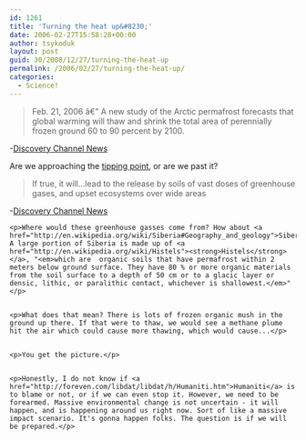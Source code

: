 ```yaml
---
id: 1261
title: 'Turning the heat up&#8230;'
date: 2006-02-27T15:58:28+00:00
author: tsykoduk
layout: post
guid: 30/2008/12/27/turning-the-heat-up
permalink: /2006/02/27/turning-the-heat-up/
categories:
  - Science!
---
```

<blockquote>Feb. 21, 2006 â€” A new study of the Arctic permafrost forecasts that global warming will thaw and shrink the total area of perennially frozen ground 60 to 90 percent by 2100.</blockquote>
-<a href="http://dsc.discovery.com/news/briefs/20060220/permafrost_pla.html?source=rss">Discovery Channel News</a>

Are we approaching the <a href="http://en.wikipedia.org/wiki/Tipping_point">tipping point</a>, or are we past it?
<blockquote>If true, it will...lead to the release by soils of vast doses of greenhouse gases, and upset ecosystems over wide areas</blockquote>
-<a href="http://dsc.discovery.com/news/briefs/20060220/permafrost_pla.html?source=rss">Discovery Channel News</a>

	<p>Where would these greenhouse gasses come from? How about <a href="http://en.wikipedia.org/wiki/Siberia#Geography_and_geology">Siberia</a>? A large portion of Siberia is made up of <a href="http://en.wikipedia.org/wiki/Histels"><strong>Histels</strong></a>, "<em>which are  organic soils that have permafrost within 2 meters below ground surface. They have 80 % or more organic materials from the soil surface to a depth of 50 cm or to a glacic layer or densic, lithic, or paralithic contact, whichever is shallowest.</em>"</p>


	<p>What does that mean? There is lots of frozen organic mush in the ground up there. If that were to thaw, we would see a methane plume hit the air which could cause more thawing, which would cause...</p>


	<p>You get the picture.</p>


	<p>Honestly, I do not know if <a href="http://foreven.com/libdat/libdat/h/Humaniti.htm">Humaniti</a> is to blame or not, or if we can even stop it. However, we need to be forearmed. Massive environmental change is not uncertain - it will happen, and is happening around us right now. Sort of like a massive impact scenario. It's gonna happen folks. The question is if we will be prepared.</p>
